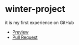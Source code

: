 # winter-project
it is my first experience on GitHub

- [Preview](https://github.com/Viktorianeimesh/winter-project/tree/gh-pages)
- [Pull Request](https://github.com/Viktorianeimesh/winter-project/pull/1)